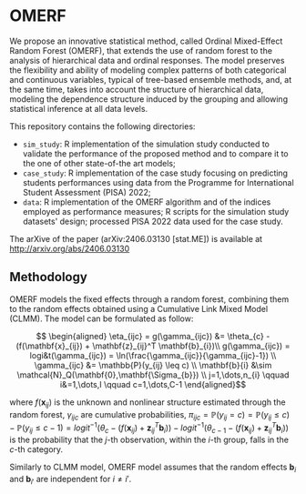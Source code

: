 # OMERF

We propose an innovative statistical method, called Ordinal Mixed-Effect Random Forest (OMERF), that extends the use of random forest to the analysis of hierarchical data and ordinal responses.
The model preserves the flexibility and ability of modeling complex patterns of both categorical and continuous variables, typical of tree-based ensemble methods, and, at the same time, takes into account the structure of hierarchical data, modeling the dependence structure induced by the grouping and allowing statistical inference at all data levels.

This repository contains the following directories:
- ```sim_study```: R implementation of the simulation study conducted to validate the performance of the proposed method and to compare it to the one of other state-of-the art models;
- ```case_study```: R implementation of the case study focusing on predicting students performances using data from the Programme for International Student Assessment (PISA) 2022;
- ```data```: R implementation of the OMERF algorithm and of the indices employed as performance measures; R scripts for the simulation study datasets' design; processed PISA 2022 data used for the case study.

The arXive of the paper (arXiv:2406.03130 [stat.ME]) is available at http://arxiv.org/abs/2406.03130

## Methodology

OMERF models the fixed effects through a random forest, combining them to the random effects obtained using a Cumulative Link Mixed Model (CLMM). The model can be formulated as follow:
```math
    \begin{aligned}
        \eta_{ijc}  = g(\gamma_{ijc}) &= \theta_{c} - (f(\mathbf{x}_{ij}) + \mathbf{z}_{ij}^T \mathbf{b}_{i})\\
        g(\gamma_{ijc}) = logi&t(\gamma_{ijc}) = \ln(\frac{\gamma_{ijc}}{\gamma_{ijc}-1}) \\
        \gamma_{ijc} &= \mathbb{P}(y_{ij} \leq c) \\
        \mathbf{b}{i} &\sim \mathcal{N}_Q(\mathbf{0},\mathbf{\Sigma_{b}}) \\
        j=1,\dots,n_{i} \qquad i&=1,\dots,I \qquad c=1,\dots,C-1
    \end{aligned}
```

where $f(\boldsymbol{x}_ {ij})$ is the unknown and nonlinear structure estimated through the random forest, $\gamma_{ijc}$ are cumulative probabilities, $\pi_{ijc} = \mathbb{P}(y_{ij}=c) = \mathbb{P}(y_{ij} \leq c) - \mathbb{P}(y_{ij} \leq c-1) = logit^{-1}(\theta_{c} - (f(\mathbf{x}_ {ij}) + \mathbf{z}_ {ij}^T \mathbf{b}_ {i})) - logit^{-1}(\theta_ {c-1} - (f(\mathbf{x}_ {ij}) + \mathbf{z}_ {ij}^T \mathbf{b}_ {i}))$ is the probability that the $j$-th observation, within the $i$-th group, falls in the $c$-th category.

Similarly to CLMM model, OMERF model assumes that the random effects $\mathbf{b}_ i$ and $\mathbf{b}_ {i'}$ are independent for $i \neq i'$.




